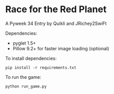 # Race for the Red Planet

A Pyweek 34 Entry by Quikli and JRichey2SwiFt

Dependencies:

* pyglet 1.5+
* Pillow 9.2+ for faster image loading (optional)

To install dependencies:

`pip install -r requirements.txt`

To run the game:

`python run_game.py`

